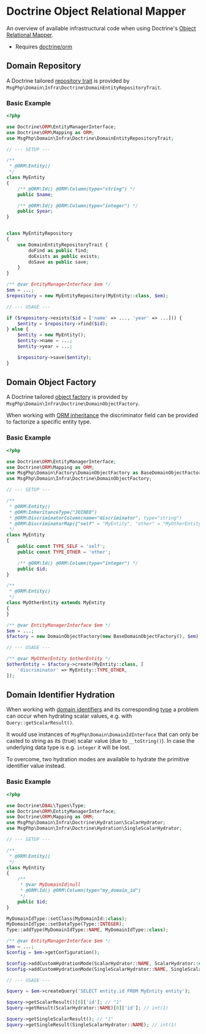 # Doctrine Object Relational Mapper

An overview of available infrastructural code when using Doctrine's [Object Relational Mapper][orm-project].

- Requires [doctrine/orm]

## Domain Repository

A Doctrine tailored [repository trait](../ddd/repositories.md) is provided by `MsgPhp\Domain\Infra\Doctrine\DomainEntityRepositoryTrait`.

### Basic Example

```php
<?php

use Doctrine\ORM\EntityManagerInterface;
use Doctrine\ORM\Mapping as ORM;
use MsgPhp\Domain\Infra\Doctrine\DomainEntityRepositoryTrait;

// --- SETUP ---

/**
 * @ORM\Entity()
 */
class MyEntity
{
    /** @ORM\Id() @ORM\Column(type="string") */
    public $name;

    /** @ORM\Id() @ORM\Column(type="integer") */
    public $year;
}


class MyEntityRepository
{
    use DomainEntityRepositoryTrait {
        doFind as public find;
        doExists as public exists;
        doSave as public save;
    }
}

/** @var EntityManagerInterface $em */
$em = ...;
$repository = new MyEntityRepository(MyEntity::class, $em);

// --- USAGE ---

if ($repository->exists($id = ['name' => ..., 'year' => ...])) {
    $entity = $repository->find($id);
} else {
    $entity = new MyEntity();
    $entity->name = ...;
    $entity->year = ...;

    $repository->save($entity);
}
```

## Domain Object Factory

A Doctrine tailored [object factory](../ddd/object-factory.md) is provided by
`MsgPhp\Domain\Infra\Doctrine\DomainObjectFactory`.

When working with [ORM inheritance] the discriminator field can be provided to factorize a specific entity type.

### Basic Example

```php
<?php

use Doctrine\ORM\EntityManagerInterface;
use Doctrine\ORM\Mapping as ORM;
use MsgPhp\Domain\Factory\DomainObjectFactory as BaseDomainObjectFactory;
use MsgPhp\Domain\Infra\Doctrine\DomainObjectFactory;

// --- SETUP ---

/**
 * @ORM\Entity()
 * @ORM\InheritanceType("JOINED")
 * @ORM\DiscriminatorColumn(name="discriminator", type="string")
 * @ORM\DiscriminatorMap({"self" = "MyEntity", "other" = "MyOtherEntity"})
 */
class MyEntity
{
    public const TYPE_SELF = 'self';
    public const TYPE_OTHER = 'other';

    /** @ORM\Id() @ORM\Column(type="integer") */
    public $id;
}

/**
 * @ORM\Entity()
 */
class MyOtherEntity extends MyEntity
{
}

/** @var EntityManagerInterface $em */
$em = ...;
$factory = new DomainObjectFactory(new BaseDomainObjectFactory(), $em);

// --- USAGE ---

/** @var MyOtherEntity $otherEntity */
$otherEntity = $factory->create(MyEntity::class, [
    'discriminator' => MyEntity::TYPE_OTHER,
]);
```

## Domain Identifier Hydration

When working with [domain identifiers](../ddd/identifiers.md) and its corresponding [type](doctrine-dbal.md#domain-identifier-type)
a problem can occur when hydrating scalar values, e.g. with `Query::getScalarResult()`.

It would use instances of `MsgPhp\Domain\DomainIdInterface` that can only be casted to string as its (true) scalar
value (due to `__toString()`). In case the underlying data type is e.g. `integer` it will be lost.

To overcome, two hydration modes are available to hydrate the primitive identifier value instead.

### Basic Example

```php
<?php

use Doctrine\DBAL\Types\Type;
use Doctrine\ORM\EntityManagerInterface;
use Doctrine\ORM\Mapping as ORM;
use MsgPhp\Domain\Infra\Doctrine\Hydration\ScalarHydrator;
use MsgPhp\Domain\Infra\Doctrine\Hydration\SingleScalarHydrator;

// --- SETUP ---

/**
 * @ORM\Entity()
 */
class MyEntity
{
    /**
     * @var MyDomainId|null
     * @ORM\Id() @ORM\Column(type="my_domain_id")
     */
    public $id;
}

MyDomainIdType::setClass(MyDomainId::class);
MyDomainIdType::setDataType(Type::INTEGER);
Type::addType(MyDomainIdType::NAME, MyDomainIdType::class);

/** @var EntityManagerInterface $em */
$em = ...;
$config = $em->getConfiguration();

$config->addCustomHydrationMode(ScalarHydrator::NAME, ScalarHydrator::class);
$config->addCustomHydrationMode(SingleScalarHydrator::NAME, SingleScalarHydrator::class);

// --- USAGE ---

$query = $em->createQuery('SELECT entity.id FROM MyEntity entity');

$query->getScalarResult()[0]['id']; // "1"
$query->getResult(ScalarHydrator::NAME)[0]['id']; // int(1)

$query->getSingleScalarResult(); // "1"
$query->getSingleResult(SingleScalarHydrator::NAME); // int(1)
```

[orm-project]: http://www.doctrine-project.org/projects/orm.html
[ORM inheritance]: http://docs.doctrine-project.org/projects/doctrine-orm/en/latest/reference/inheritance-mapping.html
[doctrine/orm]: https://packagist.org/packages/doctrine/orm
